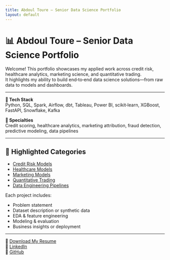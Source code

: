```yaml
---
title: Abdoul Toure – Senior Data Science Portfolio
layout: default
---
```


# 📊 Abdoul Toure – Senior Data Science Portfolio

Welcome! This portfolio showcases my applied work across credit risk, healthcare analytics, marketing science, and quantitative trading.  
It highlights my ability to build end‑to‑end data science solutions—from raw data to models and dashboards.

---

**🔧 Tech Stack**  
Python, SQL, Spark, Airflow, dbt, Tableau, Power BI, scikit‑learn, XGBoost, FastAPI, Snowflake, Kafka

**📍 Specialties**  
Credit scoring, healthcare analytics, marketing attribution, fraud detection, predictive modeling, data pipelines

---

## 🚀 Highlighted Categories

- [Credit Risk Models](https://github.com/Kaisersose6/AbdoulT_DSPortfolio/tree/78b11aacdea4b466effd9a77b6614974b512bac4/Credit%20Risk%20Modeling%20Projects)
- [Healthcare Models](./healthcare-models/)
- [Marketing Models](./marketing-models/)
- [Quantitative Trading](./trading-models/)
- [Data Engineering Pipelines](./data-engineering/)

Each project includes:
- Problem statement  
- Dataset description or synthetic data  
- EDA & feature engineering  
- Modeling & evaluation  
- Business insights or deployment

---

📄 [Download My Resume](./resume.pdf)  
💼 [LinkedIn](https://linkedin.com/in/abdoul-toure-6332b569/)  
🐙 [GitHub](https://github.com/Kaisersose6)  


